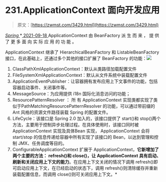 <!--yml
category: 未分类
date: 0001-01-01 00:00:00
-->

# 231.ApplicationContext 面向开发应用

> 原文：[https://zwmst.com/3429.html](https://zwmst.com/3429.html)

   [ *Spring* ](https://zwmst.com/spring)*[ <time datetime="2021-09-18T14:50:13+08:00"> 2021-09-18 </time> ](https://zwmst.com/3429.html)  ApplicationContext 由 BeanFactory 派 生 而 来 ， 提 供 了 更 多 面 向 实 际 应 用 的 功 能 。

ApplicationContext 继承了 HierarchicalBeanFactory 和 ListableBeanFactory 接口，在此基础上，还通过多个其他的接口扩展了 BeanFactory 的功能：![](img/aa4e78ed795bcf97e33fe68706b52d2e.png)

1.  ClassPathXmlApplicationContext：默认从类路径加载配置文件
2.  FileSystemXmlApplicationContext：默认从文件系统中装载配置文件
3.  ApplicationEventPublisher：让容器拥有发布应用上下文事件的功能，包括容器启动事件、关闭事件等。
4.  MessageSource：为应用提供 i18n 国际化消息访问的功能；
5.  ResourcePatternResolver ： 所 有 ApplicationContext 实现类都实现了类似于PathMatchingResourcePatternResolver 的功能，可以通过带前缀的 Ant 风格的资源文件路径装载 Spring 的配置文件。
6.  LifeCycle：该接口是 Spring 2.0 加入的，该接口提供了 start()和 stop()两个方法，主要用于控制异步处理过程。在具体使用时，该接口同时被 ApplicationContext 实现及具体Bean 实现， ApplicationContext 会将 start/stop 的信息传递给容器中所有实现了该接口的 Bean，以达到管理和控制 JMX、任务调度等目的。
7.  ConfigurableApplicationContext 扩展于 ApplicationContext，**它新增加了两个主要的方法： refresh()和 close()，让 ApplicationContext 具有启动、刷新和关闭应用上下文的能力**。在应用上下文关闭的情况下调用 refresh()即可启动应用上下文，在已经启动的状态下，调用 refresh()则清除缓存并重新装载配置信息，而调用 close()则可关闭应用上下文。*
